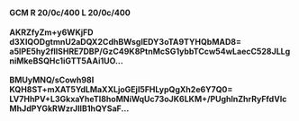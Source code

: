 #### GCM R 20/0c/400 L 20/0c/400
**AKRZfyZm+y6WKjFD**<br/>**d3XlQODgtmnU2aDQX2CdhBWsgIEDY3oTA9TYHQbMAD8=**<br/>**a5lPE5hy2fllSHRE7DBP/GzC49K8PtnMcSG1ybbTCcw54wLaecC528JLLgniMkeBSQHc1iGTT5AAi1UO...**<br/><br/>
**BMUyMNQ/sCowh98I**<br/>**KQH8ST+mXAT5YdLMaXXLjoGEjl5FHLypQgXh2e6Y7Q0=**<br/>**LV7HhPV+L3GkxaYheTI8hoMNiWqUc73oJK6LKM+/PUghlnZhrRyFfdVIcMhJdPYGkRWzrJIIB1hQYSaF...**